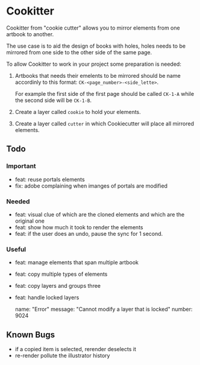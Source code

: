 # Cookitter

Cookitter from "cookie cutter" allows you to mirror elements from one artbook to another.

The use case is to aid the design of books with holes, holes needs to be mirrored from one side to the other side of the same page.

To allow Cookitter to work in your project some preparation is needed:

1. Artbooks that needs their emelents to be mirrored should be name accordinly to this format: `CK-<page_number>-<side_lette>`.

   For example the first side of the first page should be called `CK-1-A` while the second side will be `CK-1-B`.

2. Create a layer called `cookie` to hold your elements.

3. Create a layer called `cutter` in which Cookiecutter will place all mirrored elements.

## Todo

### Important

- feat: reuse portals elements
- fix: adobe complaining when imanges of portals are modified

### Needed

- feat: visual clue of which are the cloned elements and which are the original one
- feat: show how much it took to render the elements
- feat: if the user does an undo, pause the sync for 1 second.

### Useful

- feat: manage elements that span multiple artbook
- feat: copy multiple types of elements
- feat: copy layers and groups three
- feat: handle locked layers

  name: "Error"
  message: "Cannot modify a layer that is locked"
  number: 9024

## Known Bugs

- if a copied item is selected, rerender deselects it
- re-render pollute the illustrator history

